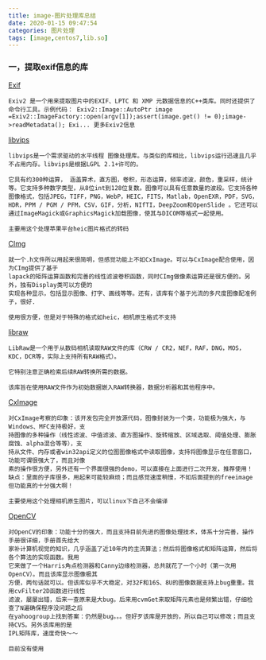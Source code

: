 ```yaml
---
title: image-图片处理库总结
date: 2020-01-15 09:47:54
categories: 图片处理
tags: [image,centos7,lib.so]
---
```


### 一，提取exif信息的库

[Exif](https://www.exiv2.org/)

~~~
Exiv2 是一个用来提取图片中的EXIF、LPTC 和 XMP 元数据信息的C++类库。同时还提供了命令行工具。示例代码： Exiv2::Image::AutoPtr image =Exiv2::ImageFactory::open(argv[1]);assert(image.get() != 0);image->readMetadata(); Exi... 更多Exiv2信息 
~~~

[libvips](https://github.com/libvips/libvips)

~~~
libvips是一个需求驱动的水平线程 图像处理库。与类似的库相比，libvips运行迅速且几乎不占用内存。libvips是根据LGPL 2.1+许可的。

它具有约300种运算， 涵盖算术，直方图，卷积，形态运算，频率滤波，颜色，重采样，统计等。它支持多种数字类型，从8位int到128位复数。图像可以具有任意数量的波段。它支持各种图像格式，包括JPEG，TIFF，PNG，WebP，HEIC，FITS，Matlab，OpenEXR，PDF，SVG，HDR，PPM / PGM / PFM，CSV，GIF，分析，NIfTI，DeepZoom和OpenSlide 。它还可以通过ImageMagick或GraphicsMagick加载图像，使其与DICOM等格式一起使用。

主要用这个处理苹果平台heic图片格式的转码
~~~

[CImg](http://cimg.eu/)

~~~
就一个.h文件所以用起来很简明，但感觉功能上不如CxImage。可以与CxImage配合使用，因为CImg提供了基于
lapack的矩阵运算函数和完善的线性滤波卷积函数，同时CImg做像素运算还是很方便的。另外，独有Display类可以方便的
实现各种显示，包括显示图像、打字、画线等等。还有，该库有个基于光流的多尺度图像配准例子，很好.

使用很方便，但是对于特殊的格式如heic，相机原生格式不支持
~~~



[libraw](https://www.libraw.org/docs)

~~~
LibRaw是一个用于从数码相机读取RAW文件的库（CRW / CR2，NEF，RAF，DNG，MOS，KDC，DCR等，实际上支持所有RAW格式）。

它特别注意正确检索后续RAW转换所需的数据。

该库旨在使用RAW文件作为初始数据嵌入RAW转换器，数据分析器和其他程序中。
~~~



[CxImage](https://www.codeproject.com/Articles/1300/CxImage)

~~~
对CxImage考察的印象：该开发包完全开放源代码，图像封装为一个类，功能极为强大，与Windows、MFC支持极好，支
持图像的多种操作（线性滤波、中值滤波、直方图操作、旋转缩放、区域选取、阈值处理、膨胀腐蚀、alpha混合等等），支
持从文件、内存或者win32api定义的位图图像格式中读取图像，支持将图像显示在任意窗口，功能可谓很强大了，而且对像
素的操作很方便，另外还有一个界面很强的demo，可以直接在上面进行二次开发，推荐使用！
缺点：里面的子库很多，用起来可能较麻烦；而且感觉速度稍慢，不如后面提到的freeimage
但功能真的十分强大啊！

主要使用这个处理相机原生图片，可以linux下自己不会编译
~~~

[OpenCV](https://opencv.org/)

~~~
对OpenCV的印象：功能十分的强大，而且支持目前先进的图像处理技术，体系十分完善，操作手册很详细，手册首先给大
家补计算机视觉的知识，几乎涵盖了近10年内的主流算法；然后将图像格式和矩阵运算，然后将各个算法的实现函数。我用
它来做了一个Harris角点检测器和Canny边缘检测器，总共就花了一个小时（第一次用OpenCV）。而且该库显示图像极其
方便，两句话就可以。但该库似乎不大稳定，对32F和16S、8U的图像数据支持上bug重重。我用cvFilter2D函数进行线性
滤波，屡屡出错，后来一查原来是大bug。后来用cvmGet来取矩阵元素也是频繁出错，仔细检查了N遍确保程序没问题之后
在yahoogroup上找到答案：仍然是bug。。。但好歹该库是开放的，所以自己可以修改；而且支持CVS。另外该库用的是
IPL矩阵库，速度奇快～～

目前没有使用
~~~

